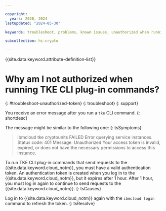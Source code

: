 ```yaml
---

copyright:
  years: 2020, 2024
lastupdated: "2024-05-30"

keywords: troubleshoot, problems, known issues, unauthorized when running TKE CLI plug-in commands

subcollection: hs-crypto

---
```


{{site.data.keyword.attribute-definition-list}}




# Why am I not authorized when running TKE CLI plug-in commands?
{: #troubleshoot-unauthorized-token}
{: troubleshoot}
{: support}

You receive an error message after you run a `tke` CLI command.
{: shortdesc}

The message might be similar to the following one:
{: tsSymptoms}

> ibmcloud tke cryptounits
> FAILED
> Error querying service instances.
> Status code: 401
> Message: Unauthorized
> Your access token is invalid, expired, or does not have the necessary permissions to access this instance.

To run TKE CLI plug-in commands that send requests to the {{site.data.keyword.cloud_notm}}, you must have a valid authentication token. An authentication token is created when you log in to the {{site.data.keyword.cloud_notm}}, but it expires after 1 hour. After 1 hour, you must log in again to continue to send requests to the {{site.data.keyword.cloud_notm}}.
{: tsCauses}

Log in to {{site.data.keyword.cloud_notm}} again with the `ibmcloud login` command to refresh the token.
{: tsResolve}
